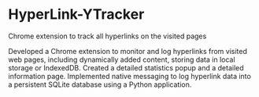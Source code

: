 # HyperLink-YTracker
Chrome extension to track all hyperlinks on the visited pages

Developed a Chrome extension to monitor and log hyperlinks from visited web pages, including dynamically added content, storing data in local storage or IndexedDB. Created a detailed statistics popup and a detailed information page. Implemented native messaging to log hyperlink data into a persistent SQLite database using a Python application.
